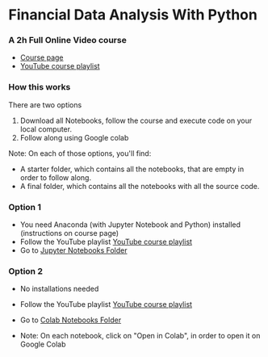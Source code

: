 # Financial Data Analysis With Python

### A 2h Full Online Video course

- [Course page](https://www.learnpythonwithrune.org/start-python-with-pandas-for-financial-analysis/)
- [YouTube course playlist](https://youtube.com/playlist?list=PLvMRWNpDTNwQF6t_Tq7aVX0AI6H1avSpv)

### How this works

There are two options

1. Download all Notebooks, follow the course and execute code on your local computer.
2. Follow along using Google colab

Note: On each of those options, you'll find:

- A starter folder, which contains all the notebooks, that are empty in order to follow along.
- A final folder, which contains all the notebooks with all the source code.

### Option 1

- You need Anaconda (with Jupyter Notebook and Python) installed (instructions on course page)
- Follow the YouTube playlist [YouTube course playlist](https://youtube.com/playlist?list=PLvMRWNpDTNwQF6t_Tq7aVX0AI6H1avSpv)
- Go to [Jupyter Notebooks Folder](https://github.com/LearnPythonWithRune/FinancialDataAnalysisWithPython/tree/main/jupyter)

### Option 2

- No installations needed

- Follow the YouTube playlist [YouTube course playlist](https://youtube.com/playlist?list=PLvMRWNpDTNwQF6t_Tq7aVX0AI6H1avSpv)
- Go to [Colab Notebooks Folder](https://github.com/LearnPythonWithRune/FinancialDataAnalysisWithPython/tree/main/colab)

- Note: On each notebook, click on "Open in Colab", in order to open it on Google Colab
